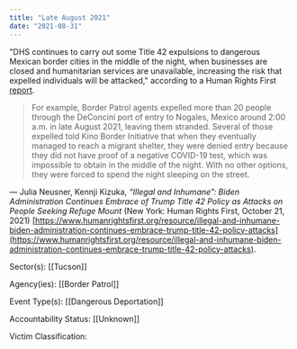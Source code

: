 ```yaml
---
title: "Late August 2021"
date: "2021-08-31"
---
```


"DHS continues to carry out some Title 42 expulsions to dangerous Mexican border cities in the middle of the night, when businesses are closed and humanitarian services are unavailable, increasing the risk that expelled individuals will be attacked," according to a Human Rights First [report](https://www.humanrightsfirst.org/resource/illegal-and-inhumane-biden-administration-continues-embrace-trump-title-42-policy-attacks).

> For example, Border Patrol agents expelled more than 20 people through the DeConcini port of entry to Nogales, Mexico around 2:00 a.m. in late August 2021, leaving them stranded. Several of those expelled told Kino Border Initiative that when they eventually managed to reach a migrant shelter, they were denied entry because they did not have proof of a negative COVID-19 test, which was impossible to obtain in the middle of the night. With no other options, they were forced to spend the night sleeping on the street.

— Julia Neusner, Kennji Kizuka, _“Illegal and Inhumane”: Biden Administration Continues Embrace of Trump Title 42 Policy as Attacks on People Seeking Refuge Mount_ (New York: Human Rights First, October 21, 2021) [https://www.humanrightsfirst.org/resource/illegal-and-inhumane-biden-administration-continues-embrace-trump-title-42-policy-attacks](https://www.humanrightsfirst.org/resource/illegal-and-inhumane-biden-administration-continues-embrace-trump-title-42-policy-attacks).

Sector(s): [[Tucson]]

Agency(ies): [[Border Patrol]]

Event Type(s): [[Dangerous Deportation]]

Accountability Status: [[Unknown]]

Victim Classification: 